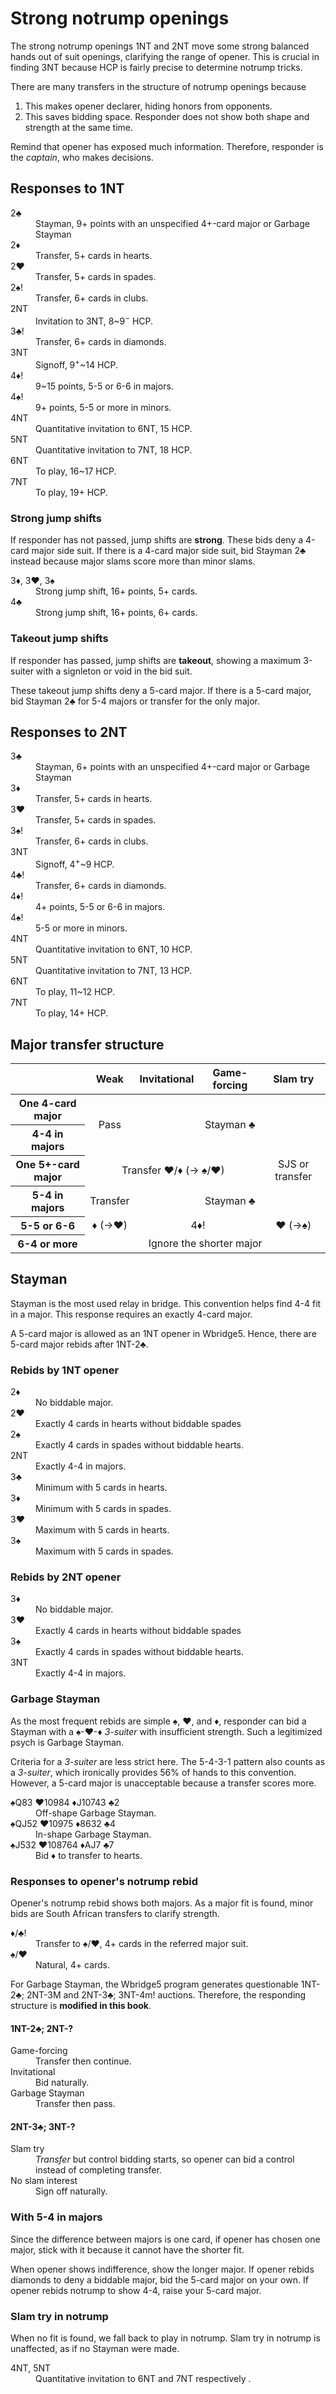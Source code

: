 Strong notrump openings
=======================
The strong notrump openings 1NT and 2NT move some strong balanced hands out of
suit openings, clarifying the range of opener.  This is crucial in finding 3NT
because HCP is fairly precise to determine notrump tricks.

There are many transfers in the structure of notrump openings because

1. This makes opener declarer, hiding honors from opponents.
2. This saves bidding space.  Responder does not show both shape and strength
   at the same time.

Remind that opener has exposed much information.  Therefore, responder is the
*captain*, who makes decisions.

Responses to 1NT
----------------
<dl>
  <dt>2♣</dt>
  <dd>Stayman, 9+ points with an unspecified 4+-card major or Garbage Stayman</dd>

  <dt>2♦</dt>
  <dd>Transfer, 5+ cards in hearts.</dd>

  <dt>2♥</dt>
  <dd>Transfer, 5+ cards in spades.</dd>

  <dt>2♠!</dt>
  <dd>Transfer, 6+ cards in clubs.</dd>

  <dt>2NT</dt>
  <dd>Invitation to 3NT, 8~9<sup>&minus;</sup> HCP.</dd>

  <dt>3♣!</dt>
  <dd>Transfer, 6+ cards in diamonds.</dd>

  <dt>3NT</dt>
  <dd>Signoff, 9<sup>+</sup>~14 HCP.</dd>

  <dt>4♦!</dt>
  <dd>9~15 points, 5-5 or 6-6 in majors.</dd>

  <dt>4♠!</dt>
  <dd>9+ points, 5-5 or more in minors.</dd>

  <dt>4NT</dt>
  <dd>Quantitative invitation to 6NT, 15 HCP.</dd>

  <dt>5NT</dt>
  <dd>Quantitative invitation to 7NT, 18 HCP.</dd>

  <dt>6NT</dt>
  <dd>To play, 16~17 HCP.</dd>

  <dt>7NT</dt>
  <dd>To play, 19+ HCP.</dd>
</dl>

### Strong jump shifts ###
If responder has not passed, jump shifts are **strong**.  These bids deny a
4-card major side suit.  If there is a 4-card major side suit, bid Stayman 2♣
instead because major slams score more than minor slams.

<dl>
  <dt>3♦, 3♥, 3♠</dt>
  <dd>Strong jump shift, 16+ points, 5+ cards.</dd>

  <dt>4♣</dt>
  <dd>Strong jump shift, 16+ points, 6+ cards.</dd>
</dl>

### Takeout jump shifts ###
If responder has passed, jump shifts are **takeout**, showing a maximum
3-suiter with a signleton or void in the bid suit.

These takeout jump shifts deny a 5-card major.  If there is a 5-card major,
bid Stayman 2♣ for 5-4 majors or transfer for the only major.

Responses to 2NT
----------------
<dl>
  <dt>3♣</dt>
  <dd>Stayman, 6+ points with an unspecified 4+-card major or Garbage Stayman</dd>

  <dt>3♦</dt>
  <dd>Transfer, 5+ cards in hearts.</dd>

  <dt>3♥</dt>
  <dd>Transfer, 5+ cards in spades.</dd>

  <dt>3♠!</dt>
  <dd>Transfer, 6+ cards in clubs.</dd>

  <dt>3NT</dt>
  <dd>Signoff, 4<sup>+</sup>~9 HCP.</dd>

  <dt>4♣!</dt>
  <dd>Transfer, 6+ cards in diamonds.</dd>

  <dt>4♦!</dt>
  <dd>4+ points, 5-5 or 6-6 in majors.</dd>

  <dt>4♠!</dt>
  <dd>5-5 or more in minors.</dd>

  <dt>4NT</dt>
  <dd>Quantitative invitation to 6NT, 10 HCP.</dd>

  <dt>5NT</dt>
  <dd>Quantitative invitation to 7NT, 13 HCP.</dd>

  <dt>6NT</dt>
  <dd>To play, 11~12 HCP.</dd>

  <dt>7NT</dt>
  <dd>To play, 14+ HCP.</dd>
</dl>

Major transfer structure
------------------------
<table style="text-align: center">
<thead>
<tr><th></th><th>Weak</th><th>Invitational</th><th>Game-forcing</th><th>Slam try</th></tr>
</thead>
<tbody>
<tr><th>One 4-card major</th><td rowspan="2">Pass</td><td rowspan="2" colspan="3">Stayman ♣</td></tr>
<tr><th>4-4 in majors</th></tr>
<tr><th>One 5+-card major</th><td colspan="3">Transfer ♥/♦ (→ ♠/♥)</td><td>SJS or transfer</td></tr>
<tr><th>5-4 in majors</th><td>Transfer</td><td colspan="3">Stayman ♣</td></tr>
<tr><th>5-5 or 6-6</th><td>♦ (→♥)</td><td colspan="2">4♦!</td><td>♥ (→♠)</td></tr>
<tr><th>6-4 or more</th><td colspan="4">Ignore the shorter major</td></tr>
</tbody>
</table>

Stayman
-------
Stayman is the most used relay in bridge.  This convention helps find 4-4 fit
in a major.  This response requires an exactly 4-card major.

A 5-card major is allowed as an 1NT opener in Wbridge5.  Hence, there are
5-card major rebids after 1NT-2♣.

### Rebids by 1NT opener ###
<dl>
  <dt>2♦</dt>
  <dd>No biddable major.</dd>

  <dt>2♥</dt>
  <dd>Exactly 4 cards in hearts without biddable spades</dd>

  <dt>2♠</dt>
  <dd>Exactly 4 cards in spades without biddable hearts.</dd>

  <dt>2NT</dt>
  <dd>Exactly 4-4 in majors.</dd>

  <dt>3♣</dt>
  <dd>Minimum with 5 cards in hearts.</dd>

  <dt>3♦</dt>
  <dd>Minimum with 5 cards in spades.</dd>

  <dt>3♥</dt>
  <dd>Maximum with 5 cards in hearts.</dd>

  <dt>3♠</dt>
  <dd>Maximum with 5 cards in spades.</dd>
</dl>

### Rebids by 2NT opener ###
<dl>
  <dt>3♦</dt>
  <dd>No biddable major.</dd>

  <dt>3♥</dt>
  <dd>Exactly 4 cards in hearts without biddable spades</dd>

  <dt>3♠</dt>
  <dd>Exactly 4 cards in spades without biddable hearts.</dd>

  <dt>3NT</dt>
  <dd>Exactly 4-4 in majors.</dd>
</dl>

### Garbage Stayman ###
As the most frequent rebids are simple ♠, ♥, and ♦, responder can bid a Stayman
with a ♠-♥-♦ *3-suiter* with insufficient strength.  Such a legitimized psych
is Garbage Stayman.

Criteria for a *3-suiter* are less strict here.  The 5-4-3-1 pattern also
counts as a *3-suiter*, which ironically provides 56% of hands to this
convention.  However, a 5-card major is unacceptable because a transfer scores
more.

<dl>
  <dt>♠Q83 ♥10984 ♦J10743 ♣2</dt>
  <dd>Off-shape Garbage Stayman.</dd>

  <dt>♠QJ52 ♥10975 ♦8632 ♣4</dt>
  <dd>In-shape Garbage Stayman.</dd>

  <dt>♠J532 ♥108764 ♦AJ7 ♣7</dt>
  <dd>Bid ♦ to transfer to hearts.</dd>
</dl>

### Responses to opener's notrump rebid ###
Opener's notrump rebid shows both majors.  As a major fit is found, minor bids
are South African transfers to clarify strength.

<dl>
  <dt>♦/♣!</dt>
  <dd>Transfer to ♠/♥, 4+ cards in the referred major suit.</dd>

  <dt>♠/♥</dt>
  <dd>Natural, 4+ cards.</dd>
</dl>

For Garbage Stayman, the Wbridge5 program generates questionable 1NT-2♣; 2NT-3M
and 2NT-3♣; 3NT-4m! auctions.  Therefore, the responding structure is
**modified in this book**.

#### 1NT-2♣; 2NT-? ####
<dl>
  <dt>Game-forcing</dt>
  <dd>Transfer then continue.</dd>

  <dt>Invitational</dt>
  <dd>Bid naturally.</dd>

  <dt>Garbage Stayman</dt>
  <dd>Transfer then pass.</dd>
</dl>

#### 2NT-3♣; 3NT-? ####
<dl>
  <dt>Slam try</dt>
  <dd><em>Transfer</em> but control bidding starts, so opener can bid a control instead of completing transfer.</dd>

  <dt>No slam interest</dt>
  <dd>Sign off naturally.</dd>
</dl>

### With 5-4 in majors ###
Since the difference between majors is one card, if opener has chosen one
major, stick with it because it cannot have the shorter fit.

When opener shows indifference, show the longer major.  If opener rebids
diamonds to deny a biddable major, bid the 5-card major on your own.  If opener
rebids notrump to show 4-4, raise your 5-card major.

### Slam try in notrump ###
When no fit is found, we fall back to play in notrump.  Slam try in notrump is
unaffected, as if no Stayman were made.

<dl>
  <dt>4NT, 5NT</dt>
  <dd>Quantitative invitation to 6NT and 7NT respectively .</dd>
</dl>
